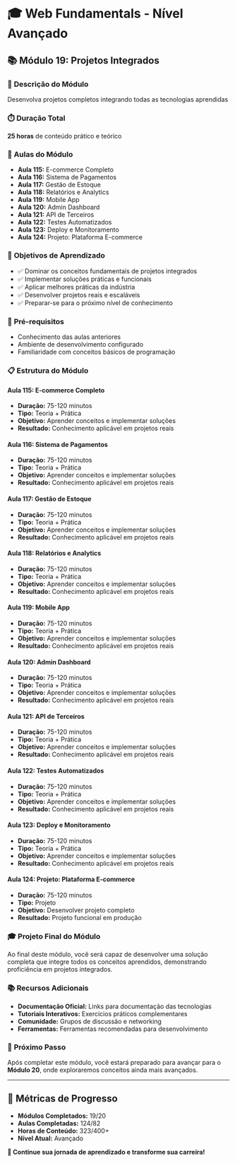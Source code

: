 # 🎓 **Web Fundamentals - Nível Avançado**

## 📚 **Módulo 19: Projetos Integrados**

### 🎯 **Descrição do Módulo**
Desenvolva projetos completos integrando todas as tecnologias aprendidas

### ⏱️ **Duração Total**
**25 horas** de conteúdo prático e teórico

### 📖 **Aulas do Módulo**
- **Aula 115:** E-commerce Completo
- **Aula 116:** Sistema de Pagamentos
- **Aula 117:** Gestão de Estoque
- **Aula 118:** Relatórios e Analytics
- **Aula 119:** Mobile App
- **Aula 120:** Admin Dashboard
- **Aula 121:** API de Terceiros
- **Aula 122:** Testes Automatizados
- **Aula 123:** Deploy e Monitoramento
- **Aula 124:** Projeto: Plataforma E-commerce

### 🎯 **Objetivos de Aprendizado**
- ✅ Dominar os conceitos fundamentais de projetos integrados
- ✅ Implementar soluções práticas e funcionais
- ✅ Aplicar melhores práticas da indústria
- ✅ Desenvolver projetos reais e escaláveis
- ✅ Preparar-se para o próximo nível de conhecimento

### 🚀 **Pré-requisitos**
- Conhecimento das aulas anteriores
- Ambiente de desenvolvimento configurado
- Familiaridade com conceitos básicos de programação

### 📋 **Estrutura do Módulo**

#### **Aula 115: E-commerce Completo**
- **Duração:** 75-120 minutos
- **Tipo:** Teoria + Prática
- **Objetivo:** Aprender conceitos e implementar soluções
- **Resultado:** Conhecimento aplicável em projetos reais

#### **Aula 116: Sistema de Pagamentos**
- **Duração:** 75-120 minutos
- **Tipo:** Teoria + Prática
- **Objetivo:** Aprender conceitos e implementar soluções
- **Resultado:** Conhecimento aplicável em projetos reais

#### **Aula 117: Gestão de Estoque**
- **Duração:** 75-120 minutos
- **Tipo:** Teoria + Prática
- **Objetivo:** Aprender conceitos e implementar soluções
- **Resultado:** Conhecimento aplicável em projetos reais

#### **Aula 118: Relatórios e Analytics**
- **Duração:** 75-120 minutos
- **Tipo:** Teoria + Prática
- **Objetivo:** Aprender conceitos e implementar soluções
- **Resultado:** Conhecimento aplicável em projetos reais

#### **Aula 119: Mobile App**
- **Duração:** 75-120 minutos
- **Tipo:** Teoria + Prática
- **Objetivo:** Aprender conceitos e implementar soluções
- **Resultado:** Conhecimento aplicável em projetos reais

#### **Aula 120: Admin Dashboard**
- **Duração:** 75-120 minutos
- **Tipo:** Teoria + Prática
- **Objetivo:** Aprender conceitos e implementar soluções
- **Resultado:** Conhecimento aplicável em projetos reais

#### **Aula 121: API de Terceiros**
- **Duração:** 75-120 minutos
- **Tipo:** Teoria + Prática
- **Objetivo:** Aprender conceitos e implementar soluções
- **Resultado:** Conhecimento aplicável em projetos reais

#### **Aula 122: Testes Automatizados**
- **Duração:** 75-120 minutos
- **Tipo:** Teoria + Prática
- **Objetivo:** Aprender conceitos e implementar soluções
- **Resultado:** Conhecimento aplicável em projetos reais

#### **Aula 123: Deploy e Monitoramento**
- **Duração:** 75-120 minutos
- **Tipo:** Teoria + Prática
- **Objetivo:** Aprender conceitos e implementar soluções
- **Resultado:** Conhecimento aplicável em projetos reais

#### **Aula 124: Projeto: Plataforma E-commerce**
- **Duração:** 75-120 minutos
- **Tipo:** Projeto
- **Objetivo:** Desenvolver projeto completo
- **Resultado:** Projeto funcional em produção

### 🎓 **Projeto Final do Módulo**
Ao final deste módulo, você será capaz de desenvolver uma solução completa que integre todos os conceitos aprendidos, demonstrando proficiência em projetos integrados.

### 📚 **Recursos Adicionais**
- **Documentação Oficial:** Links para documentação das tecnologias
- **Tutoriais Interativos:** Exercícios práticos complementares
- **Comunidade:** Grupos de discussão e networking
- **Ferramentas:** Ferramentas recomendadas para desenvolvimento

### 🚀 **Próximo Passo**
Após completar este módulo, você estará preparado para avançar para o **Módulo 20**, onde exploraremos conceitos ainda mais avançados.

---

## 🎯 **Métricas de Progresso**

- **Módulos Completados:** 19/20
- **Aulas Completadas:** 124/82
- **Horas de Conteúdo:** 323/400+
- **Nível Atual:** Avançado

**🎉 Continue sua jornada de aprendizado e transforme sua carreira!**
